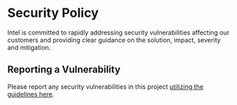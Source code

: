 # Security Policy

Intel is committed to rapidly addressing security vulnerabilities affecting our customers and providing clear guidance on the solution, impact, severity and mitigation.

## Reporting a Vulnerability

Please report any security vulnerabilities in this project [utilizing the guidelines here](https://www.intel.com/content/www/us/en/security-center/vulnerability-handling-guidelines.html).

